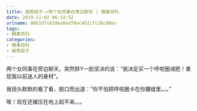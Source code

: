 ```yaml
---
title: 搞笑段子->两个女同事在旁边聊天 | 糗事百科
date: 2019-11-02 06:33:52
urlname: 08b1d7c62dea8ed78ac452cfc28c88ec
tags: 
- 糗事百科
categories:
- 糗事百科
- 搞笑段子
---
```

两个女同事在旁边聊天，突然胖Y一脸坚决的说：“我决定买一个呼啦圈减肥！重现我以前迷人的身材“。

我扭头默默的看了看，脱口而出道：”你不怕把呼啦圈卡在你腰缝里。。。”

唉！现在还被压在地上起不来。。。


